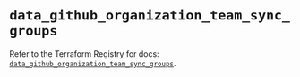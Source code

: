# `data_github_organization_team_sync_groups`

Refer to the Terraform Registry for docs: [`data_github_organization_team_sync_groups`](https://registry.terraform.io/providers/integrations/github/6.2.2/docs/data-sources/organization_team_sync_groups).
